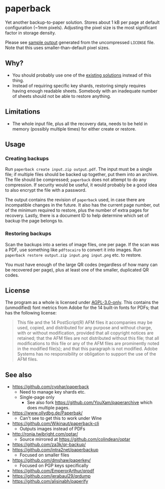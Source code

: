 # paperback

Yet another backup-to-paper solution. Stores about 1 kB per page at default
configuration (~1mm pixels).  Adjusting the pixel size is the most significant
factor in storage density.

Please see [sample output](sample.pdf) generated from the uncompressed `LICENSE`
file.  Note that this uses smaller-than-default pixel sizes.

## Why?
- You should probably use one of the [existing solutions](#see-also) instead of
  this thing.
- Instead of requiring specific key shards, restoring simply requires having
  enough readable sheets.  Somebody with an inadequate number of sheets should
  not be able to restore anything.

## Limitations
- The whole input file, plus all the recovery data, needs to be held in memory
  (possibly multiple times) for either create or restore.

## Usage

### Creating backups

Run `paperback create input.zip output.pdf`.  The input must be a single file;
if multiple files should be backed up together, put them into an archive.  The
file should be compressed; `paperback` does not attempt to do any compression.
If security would be useful, it would probably be a good idea to also encrypt
the file with a password.

The output contains the revision of `paperback` used, in case there are
incompatible changes in the future.  It also has the current page number, out of
the minimum required to restore, plus the number of extra pages for recovery.
Lastly, there is a document ID to help determine which set of backup the page
belongs to.

### Restoring backups

Scan the backups into a series of image files, one per page.  If the scan was a
PDF, use something like `pdftocairo` to convert it into images.
Run `paperback restore output.zip input.png input.png` etc. to restore.

You must have enough of the large QR codes (regardless of how many can be
recovered per page), plus at least one of the smaller, duplicated QR codes.

## License

The program as a whole is licensed under [AGPL-3.0-only](LICENSE).  This
contains the (unmodified) font metrics from Adobe for the 14 built-in fonts for
PDFs; that has the following license:

> This file and the 14 PostScript(R) AFM files it accompanies may be used,
copied, and distributed for any purpose and without charge, with or without
modification, provided that all copyright notices are retained; that the AFM
files are not distributed without this file; that all modifications to this file
or any of the AFM files are prominently noted in the modified file(s); and that
this paragraph is not modified. Adobe Systems has no responsibility or
obligation to support the use of the AFM files.

## See also
- https://github.com/cyphar/paperback
  - Need to manage key shards etc.
  - Single-page only
    - See also fork https://github.com/YouXam/paperarchive which does multiple
      pages.
- https://www.ollydbg.de/Paperbak/
  - Can't see to get this to work under Wine
- https://github.com/Wikinaut/paperback-cli
  - Outputs images instead of PDFs
- http://ronja.twibright.com/optar/
  - Source mirrored at https://github.com/colindean/optar
- https://github.com/za3k/qr-backup/
- https://github.com/intra2net/paperbackup
  - Focused on smaller files
- https://github.com/dmshaw/paperkey/
  - Focused on PGP keys specifically
- https://github.com/EmperorArthur/qrpdf
- https://github.com/jerabaul29/qrdump
- https://github.com/alisinabh/paperify
